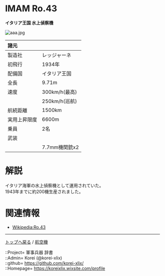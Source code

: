 # IMAM Ro.43
**イタリア王国 水上偵察機**

![aaa.jpg](https://bn02pap001files.storage.live.com/y4m0MJxl4JiQWFO3-es2sjfojRIzWNHjaLduWALmMyXmpfrWBH9hPCaSAs_H_QJ6Twyq_LGEsOkkzk8njvbrOIxfEtY1rXX9v1CPI0eO5kX3BK5bKMCF4fBs5iY1fBl6CvpIvqOYjTmqZSqmCGAtVJfDV3uX9OQ90M6o-tNZoH7TB78A4-wumK3Sneafw4skU_F?width=640&height=346&cropmode=none)  
  
|諸元  |  |
|:--|:--|
|製造社  |レッジャーネ  |
|初飛行  |1934年  |
|配備国  |イタリア王国  |
|全長    |9.71m  |
|速度    |300km/h(最高)  |
|        |250km/h(巡航)  |
|航続距離  |1500km  |
|実用上昇限度|6600m  |
|乗員    |2名  |
|武装    |  |
||7.7mm機関銃x2  |


# 解説
イタリア海軍の水上偵察機として運用されていた。  
1943年までに約200機生産されました。  


# 関連情報
* [Wikipedia:Ro.43](https://en.wikipedia.org/wiki/IMAM_Ro.43)


***
[トップへ戻る](/readme.md) / [航空機](/plane/readme.md)  
  
::Project= 軍事兵器 辞書  
::Admin= Korei (@korei-xlix)  
::github= https://github.com/korei-xlix/  
::Homepage= https://koreixlix.wixsite.com/profile  
